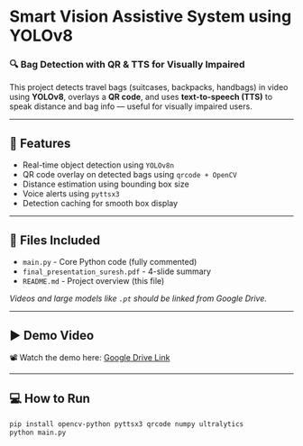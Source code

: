 # Smart Vision Assistive System using YOLOv8

### 🔍 Bag Detection with QR & TTS for Visually Impaired

This project detects travel bags (suitcases, backpacks, handbags) in video using **YOLOv8**, overlays a **QR code**, and uses **text-to-speech (TTS)** to speak distance and bag info — useful for visually impaired users.

---

## 🧠 Features

- Real-time object detection using `YOLOv8n`
- QR code overlay on detected bags using `qrcode + OpenCV`
- Distance estimation using bounding box size
- Voice alerts using `pyttsx3`
- Detection caching for smooth box display

---

## 📁 Files Included

- `main.py` - Core Python code (fully commented)
- `final_presentation_suresh.pdf` - 4-slide summary
- `README.md` - Project overview (this file)

*Videos and large models like `.pt` should be linked from Google Drive.*

---

## ▶️ Demo Video

📽️ Watch the demo here: [Google Drive Link](https://drive.google.com/your-demo-link)

---

## 💻 How to Run

```bash
pip install opencv-python pyttsx3 qrcode numpy ultralytics
python main.py
